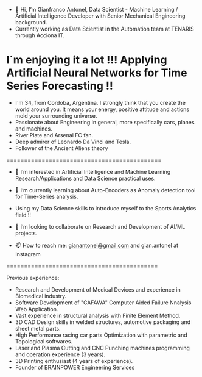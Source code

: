 - 👋 Hi, I’m Gianfranco Antonel, Data Scientist - Machine Learning / Artificial Intelligence Developer with Senior Mechanical Engineering background. 
-  Currently working as Data Scientist in the Automation team at TENARIS through Acciona IT.

I´m enjoying it a lot !!!
Applying Artificial Neural Networks for Time Series Forecasting !!
==============================================

- I´m 34, from Cordoba, Argentina.
I strongly think that you create the world around you. It means your energy, positive attitude and actions mold your surrounding universe.
- Passionate about Engineering in general, more specifically cars, planes and machines.
- River Plate and Arsenal FC fan.
- Deep admirer of Leonardo Da Vinci and Tesla.
- Follower of the Ancient Aliens theory

============================================

- 👀 I’m interested in Artificial Intelligence and Machine Learning Research/Applications and Data Science practical uses.


- 🌱 I’m currently learning about Auto-Encoders as Anomaly detection tool for Time-Series analysis.
- Using my Data Science skills to introduce myself to the Sports Analytics field !!

- 💞️ I’m looking to collaborate on Research and Development of AI/ML projects.

- 📫 How to reach me: gianantonel@gmail.com and gian.antonel at Instagram

===========================================

Previous experience:

- Research and Development of Medical Devices and experience in Biomedical industry.
- Software Development of "CAFAWA" Computer Aided Failure Nnalysis Web Application.
- Vast experience in structural analysis with Finite Element Method. 
- 3D CAD Design skills in welded structures, automotive packaging and sheet metal parts.
- High Performance racing car parts Optimization with parametric and Topological softwares.
- Laser and Plasma Cutting and CNC Punching machines programming and operation experience (3 years).
- 3D Printing enthusiast (4 years of experience).
- Founder of BRAINPOWER Engineering Services



<!---
gianantonel/gianantonel is a ✨ special ✨ repository because its `README.md` (this file) appears on your GitHub profile.
You can click the Preview link to take a look at your changes.
--->

